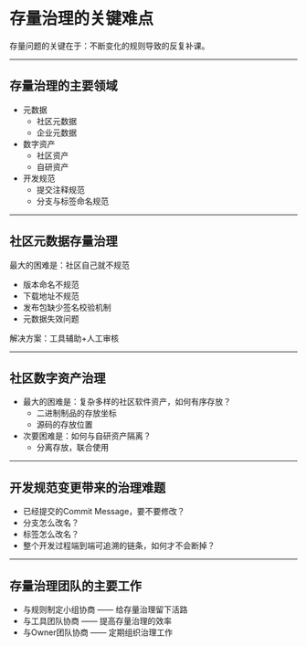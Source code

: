# 存量治理的关键难点

存量问题的关键在于：不断变化的规则导致的反复补课。

---

## 存量治理的主要领域

* 元数据
    * 社区元数据
    * 企业元数据
* 数字资产
    * 社区资产
    * 自研资产
* 开发规范
    * 提交注释规范
    * 分支与标签命名规范

---

## 社区元数据存量治理

最大的困难是：社区自己就不规范

* 版本命名不规范
* 下载地址不规范
* 发布包缺少签名校验机制
* 元数据失效问题

解决方案：工具辅助+人工审核

---

## 社区数字资产治理

* 最大的困难是：复杂多样的社区软件资产，如何有序存放？
    * 二进制制品的存放坐标
    * 源码的存放位置
* 次要困难是：如何与自研资产隔离？
    * 分离存放，联合使用

---

## 开发规范变更带来的治理难题

* 已经提交的Commit Message，要不要修改？
* 分支怎么改名？
* 标签怎么改名？
* 整个开发过程端到端可追溯的链条，如何才不会断掉？

---

## 存量治理团队的主要工作

* 与规则制定小组协商 —— 给存量治理留下活路
* 与工具团队协商 —— 提高存量治理的效率
* 与Owner团队协商 —— 定期组织治理工作